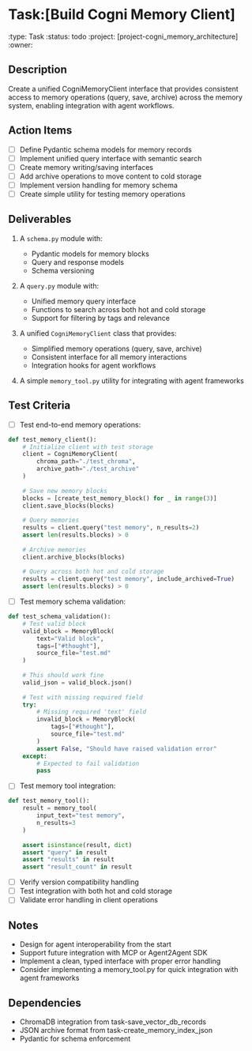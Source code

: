 # Task:[Build Cogni Memory Client]
:type: Task
:status: todo
:project: [project-cogni_memory_architecture]
:owner: 

## Description
Create a unified CogniMemoryClient interface that provides consistent access to memory operations (query, save, archive) across the memory system, enabling integration with agent workflows.

## Action Items
- [ ] Define Pydantic schema models for memory records
- [ ] Implement unified query interface with semantic search
- [ ] Create memory writing/saving interfaces
- [ ] Add archive operations to move content to cold storage
- [ ] Implement version handling for memory schema
- [ ] Create simple utility for testing memory operations

## Deliverables
1. A `schema.py` module with:
   - Pydantic models for memory blocks
   - Query and response models
   - Schema versioning

2. A `query.py` module with:
   - Unified memory query interface
   - Functions to search across both hot and cold storage
   - Support for filtering by tags and relevance

3. A unified `CogniMemoryClient` class that provides:
   - Simplified memory operations (query, save, archive)
   - Consistent interface for all memory interactions
   - Integration hooks for agent workflows

4. A simple `memory_tool.py` utility for integrating with agent frameworks

## Test Criteria
- [ ] Test end-to-end memory operations:
```python
def test_memory_client():
    # Initialize client with test storage
    client = CogniMemoryClient(
        chroma_path="./test_chroma",
        archive_path="./test_archive"
    )
    
    # Save new memory blocks
    blocks = [create_test_memory_block() for _ in range(3)]
    client.save_blocks(blocks)
    
    # Query memories
    results = client.query("test memory", n_results=2)
    assert len(results.blocks) > 0
    
    # Archive memories
    client.archive_blocks(blocks)
    
    # Query across both hot and cold storage
    results = client.query("test memory", include_archived=True)
    assert len(results.blocks) > 0
```

- [ ] Test memory schema validation:
```python
def test_schema_validation():
    # Test valid block
    valid_block = MemoryBlock(
        text="Valid block",
        tags=["#thought"],
        source_file="test.md"
    )
    
    # This should work fine
    valid_json = valid_block.json()
    
    # Test with missing required field
    try:
        # Missing required 'text' field
        invalid_block = MemoryBlock(
            tags=["#thought"],
            source_file="test.md"
        )
        assert False, "Should have raised validation error"
    except:
        # Expected to fail validation
        pass
```

- [ ] Test memory tool integration:
```python
def test_memory_tool():
    result = memory_tool(
        input_text="test memory",
        n_results=3
    )
    
    assert isinstance(result, dict)
    assert "query" in result
    assert "results" in result
    assert "result_count" in result
```

- [ ] Verify version compatibility handling
- [ ] Test integration with both hot and cold storage
- [ ] Validate error handling in client operations

## Notes
- Design for agent interoperability from the start
- Support future integration with MCP or Agent2Agent SDK
- Implement a clean, typed interface with proper error handling
- Consider implementing a memory_tool.py for quick integration with agent frameworks

## Dependencies
- ChromaDB integration from task-save_vector_db_records
- JSON archive format from task-create_memory_index_json
- Pydantic for schema enforcement 